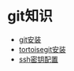 # git知识

- [git安装](/git/git-install.md)
- [tortoisegit安装](/git/tortisegit-install.md)
- [ssh密钥配置](/git/git-ssh.md)
